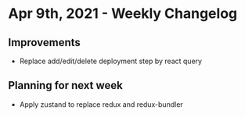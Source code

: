 # Apr 9th, 2021 - Weekly Changelog
## Improvements
-   Replace add/edit/delete deployment step by react query
[](https://public.3.basecamp.com/p/wW66rC225uDikKw4V7u6Z6ZH/attachments/14875b9e-98f8-11eb-8d5b-a0369f6bed60/download/Screen%20Shot%202021-04-09%20at%2012.51.59.png)
## Planning for next week
-   Apply zustand to replace redux and redux-bundler